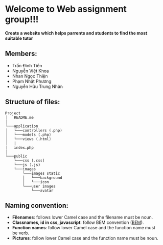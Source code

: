 # Welcome to Web assignment group!!!
**Create a website which helps parrents and students to find the most suitable tutor**
## Members:
- Trần Đình Tiến
- Nguyễn Việt Khoa
- Nhan Ngọc Thiện
- Phạm Nhật Phương
- Nguyễn Hữu Trung Nhân
## Structure of files:
```
Project
│   README.me 
|   
└───application
│   └───controllers (.php)
│   └───models (.php)
│   └───views (.html)
│   |
|	index.php
|
└───public
    └───css (.css)
    └───js (.js)
    └───images
        └───images static
        │   └───background
        │   └───icon
        └───user images
            └───avatar
```
## Naming convention:
 - **Filenames**: follows lower Camel case and the filename must be noun.
 - **Classnames, id in css, javascript**: follow BEM convention ([BEM](http://getbem.com/naming/)).
 - **Function names**: follow lower Camel case and the function name must be verb.
 - **Pictures**: follow lower Camel case and the function name must be noun.
